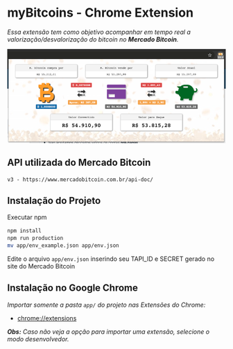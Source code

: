 # myBitcoins - Chrome Extension

*Essa extensão tem como objetivo acompanhar em tempo real a valorização/desvalorização
do bitcoin no **Mercado Bitcoin**.*

![](app/assets/images/example.png)

## API utilizada do Mercado Bitcoin

```
v3 - https://www.mercadobitcoin.com.br/api-doc/
```

## Instalação do Projeto

Executar npm
```sh
npm install
npm run production
mv app/env_example.json app/env.json
```
Edite o arquivo `app/env.json` inserindo seu TAPI_ID e SECRET gerado no site do Mercado Bitcoin

## Instalação no Google Chrome

*Importar somente a pasta `app/` do projeto nas Extensões do Chrome:*
- [chrome://extensions](chrome://extensions)

***Obs:** Caso não veja a opção para importar uma extensão, selecione o modo desenvolvedor.*
